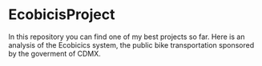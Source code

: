 # EcobicisProject
In this repository you can find one of my best projects so far. Here is an analysis of the Ecobicics system, the public bike transportation sponsored by the goverment of CDMX.  
